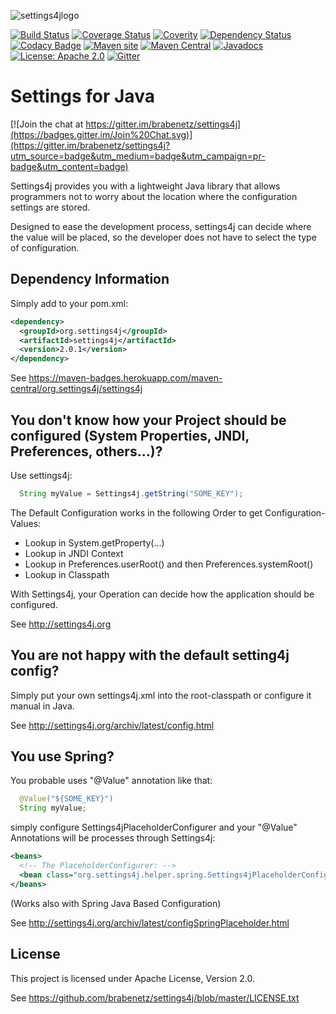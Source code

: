 ![settings4jlogo](http://settings4j.org/archiv/latest/icon/settings4j-logo-64px.png)

[![Build Status](https://secure.travis-ci.org/brabenetz/settings4j.png?branch=master)](http://travis-ci.org/brabenetz/settings4j)
[![Coverage Status](https://coveralls.io/repos/brabenetz/settings4j/badge.svg?branch=code-quality&service=github)](https://coveralls.io/github/brabenetz/settings4j?branch=code-quality)
[![Coverity](https://scan.coverity.com/projects/6217/badge.svg)](https://scan.coverity.com/projects/brabenetz-settings4j)
[![Dependency Status](https://www.versioneye.com/user/projects/55e50d658c0f62001b000180/badge.svg?style=flat)](https://www.versioneye.com/user/projects/55e50d658c0f62001b000180)
[![Codacy Badge](https://api.codacy.com/project/badge/Grade/a165f2b5d7b5490aaf1a35a161284d85)](https://www.codacy.com/app/brabenetz/settings4j?utm_source=github.com&amp;utm_medium=referral&amp;utm_content=brabenetz/settings4j&amp;utm_campaign=Badge_Grade)
[![Maven site](https://img.shields.io/badge/Maven-site-blue.svg)](http://settings4j.org/archiv/latest/)
[![Maven Central](https://maven-badges.herokuapp.com/maven-central/org.settings4j/settings4j/badge.svg)](https://maven-badges.herokuapp.com/maven-central/org.settings4j/settings4j)
[![Javadocs](http://www.javadoc.io/badge/org.settings4j/settings4j.svg)](http://www.javadoc.io/doc/org.settings4j/settings4j)
[![License: Apache 2.0](https://img.shields.io/badge/license-Apache_2.0-brightgreen.svg)](https://github.com/brabenetz/settings4j/blob/master/LICENSE.txt)
[![Gitter](https://badges.gitter.im/Join%20Chat.svg)](https://gitter.im/brabenetz/settings4j?utm_source=badge&utm_medium=badge&utm_campaign=pr-badge)

# Settings for Java

[![Join the chat at https://gitter.im/brabenetz/settings4j](https://badges.gitter.im/Join%20Chat.svg)](https://gitter.im/brabenetz/settings4j?utm_source=badge&utm_medium=badge&utm_campaign=pr-badge&utm_content=badge)

Settings4j provides you with a lightweight Java library that allows programmers not to worry
about the location where the configuration settings are stored.

Designed to ease the development process, settings4j can decide where the value will be placed,
so the developer does not have to select the type of configuration.

## Dependency Information

Simply add to your pom.xml:

```xml
<dependency>
  <groupId>org.settings4j</groupId>
  <artifactId>settings4j</artifactId>
  <version>2.0.1</version>
</dependency>
```

See https://maven-badges.herokuapp.com/maven-central/org.settings4j/settings4j

## You don't know how your Project should be configured (System Properties, JNDI, Preferences, others...)?

Use settings4j:

```java
  String myValue = Settings4j.getString("SOME_KEY");
```

The Default Configuration works in the following Order to get Configuration-Values:
	
  * Lookup in System.getProperty(...)
  * Lookup in JNDI Context
  * Lookup in Preferences.userRoot() and then Preferences.systemRoot()
  * Lookup in Classpath

With Settings4j, your Operation can decide how the application should be configured.

See http://settings4j.org

## You are not happy with the default setting4j config?

Simply put your own settings4j.xml into the root-classpath or configure it manual in Java.

See http://settings4j.org/archiv/latest/config.html

## You use Spring?

You probable uses "@Value" annotation like that:

```java
  @Value("${SOME_KEY}")
  String myValue;
```

simply configure Settings4jPlaceholderConfigurer and your "@Value" Annotations will be processes through Settings4j:

```xml
<beans>
  <!-- The PlaceholderConfigurer: -->
  <bean class="org.settings4j.helper.spring.Settings4jPlaceholderConfigurer" />
</beans>
```
(Works also with Spring Java Based Configuration)

See http://settings4j.org/archiv/latest/configSpringPlaceholder.html

## License

This project is licensed under Apache License, Version 2.0.

See https://github.com/brabenetz/settings4j/blob/master/LICENSE.txt


